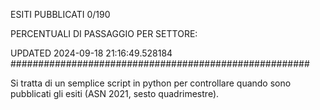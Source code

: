 ESITI PUBBLICATI 0/190 

PERCENTUALI DI PASSAGGIO PER SETTORE:

UPDATED 2024-09-18 21:16:49.528184
###################################################### 

Si tratta di un semplice script in python per controllare quando sono pubblicati gli esiti (ASN 2021, sesto quadrimestre).

